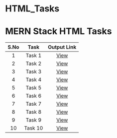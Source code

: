 # HTML_Tasks

# MERN Stack HTML Tasks

S.No | Task | Output Link
:-: | :-: | :-:
1 | Task 1 | [View](https://ugsnikhilesh.github.io/HTML_MERN/HTML_Task_1.html)
2 | Task 2 | [View](https://ugsnikhilesh.github.io/HTML_MERN/HTML_Task_2.html)
3 | Task 3 | [View](https://ugsnikhilesh.github.io/HTML_MERN/HTML_Task_3.html)
4 | Task 4 | [View](https://ugsnikhilesh.github.io/HTML_MERN/HTML_Task_4.html)
5 | Task 5 | [View](https://ugsnikhilesh.github.io/HTML_MERN/HTML_Task_5.html)
6 | Task 6 | [View](https://ugsnikhilesh.github.io/HTML_MERN/HTML_Task_6.html)
7 | Task 7 | [View](https://ugsnikhilesh.github.io/HTML_MERN/HTML_Task_7.html)
8 | Task 8 | [View](https://ugsnikhilesh.github.io/HTML_MERN/HTML_Task_8.html)
9 | Task 9 | [View](https://ugsnikhilesh.github.io/HTML_MERN/HTML_Task_9.html)
10 | Task 10 | [View](https://ugsnikhilesh.github.io/HTML_MERN/HTML_Task_10.html)
